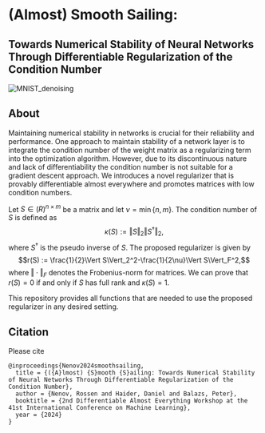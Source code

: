 # (Almost) Smooth Sailing:
## Towards Numerical Stability of Neural Networks Through Differentiable Regularization of the Condition Number

![MNIST_denoising](https://github.com/danedane-haider/Almost-Smooth-Sailing/assets/55834940/cebbbfac-0099-402d-8d57-3102aef4f02e)

## About

Maintaining numerical stability in networks is crucial for their reliability and performance. One approach to maintain stability of a network layer is to integrate the condition number of the weight matrix as a regularizing term into the optimization algorithm. However, due to its discontinuous nature and lack of differentiability the condition number is not suitable for a gradient descent approach. We introduces a novel regularizer that is provably differentiable almost everywhere and promotes matrices with low condition numbers.

Let $S\in\mathbb(R)^{n\times m}$ be a matrix and let $\nu=\min\{n,m\}.$ The condition number of $S$ is defined as
$$\kappa (S):={\Vert S\Vert}_2{\Vert S^\dagger\Vert}_2,$$
where $S^\dagger$ is the pseudo inverse of $S$. The proposed regularizer is given by
$$r(S) := \frac{1}{2}\Vert S\Vert_2^2-\frac{1}{2\nu}\Vert S\Vert_F^2,$$
where $\Vert\cdot\Vert_F$ denotes the Frobenius-norm for matrices. We can prove that $r(S) = 0$ if and only if $S$ has full rank and $\kappa(S)=1$.

This repository provides all functions that are needed to use the proposed regularizer in any desired setting.

## Citation

Please cite

```
@inproceedings{Nenov2024smoothsailing,
  title = {({A}lmost) {S}mooth {S}ailing: Towards Numerical Stability of Neural Networks Through Differentiable Regularization of the Condition Number},
  author = {Nenov, Rossen and Haider, Daniel and Balazs, Peter},
  booktitle = {2nd Differentiable Almost Everything Workshop at the 41st International Conference on Machine Learning},
  year = {2024}
}
```

